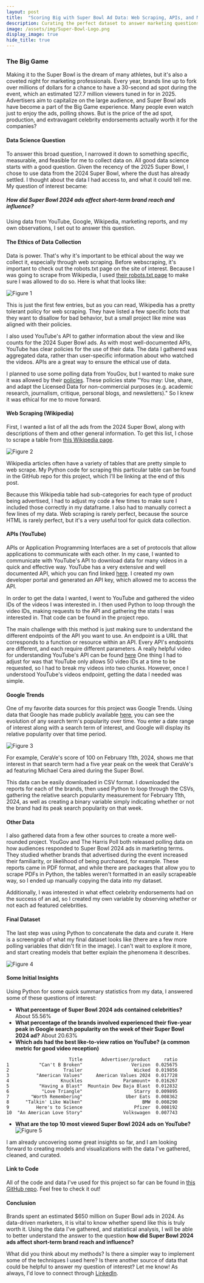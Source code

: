 ```yaml
---
layout: post
title:  "Scoring Big with Super Bowl Ad Data: Web Scraping, APIs, and More!"
description: Curating the perfect dataset to answer marketing questions doesn't have to be complicated. In this post, I'll let you in on the techniques I used to create my Super Bowl Ad dataset.
image: /assets/img/Super-Bowl-Logo.png
display_image: true
hide_title: true
---
```

### The Big Game

Making it to the Super Bowl is the dream of many athletes, but it's also a coveted night for marketing professionals. Every year, brands line up to fork over millions of dollars for a chance to have a 30-second ad spot during the event, which an estimated 127.7 million viewers tuned in for in 2025. Advertisers aim to capitalize on the large audience, and Super Bowl ads have become a part of the Big Game experience. Many people even watch just to enjoy the ads, polling shows. But is the price of the ad spot, production, and extravagant celebrity endorsements actually worth it for the companies?

#### Data Science Question

To answer this broad question, I narrowed it down to something specific, measurable, and feasible for me to collect data on. All good data science starts with a good question. Given the recency of the 2025 Super Bowl, I chose to use data from the 2024 Super Bowl, where the dust has already settled. I thought about the data I had access to, and what it could tell me. My question of interest became:

##### How did Super Bowl 2024 ads affect short-term brand reach and influence?

Using data from YouTube, Google, Wikipedia, marketing reports, and my own observations, I set out to answer this question.

#### The Ethics of Data Collection

Data is power. That's why it's important to be ethical about the way we collect it, especially through web scraping. Before webscraping, it's important to check out the robots.txt page on the site of interest. Because I was going to scrape from Wikipedia, I used [their robots.txt page](https://en.wikipedia.org/robots.txt) to make sure I was allowed to do so. Here is what that looks like:

![Figure 1](https://sofiadscribner.github.io/insights-unlocked-blog/assets/img/robots.png)

This is just the first few entries, but as you can read, Wikipedia has a pretty tolerant policy for web scraping. They have listed a few specific bots that they want to disallow for bad behavior, but a small project like mine was aligned with their policies.

I also used YouTube's API to gather information about the view and like counts for the 2024 Super Bowl ads. As with most well-documented APIs, YouTube has clear policies for the use of their data. The data I gathered was aggregated data, rather than user-specific information about who watched the videos. APIs are a great way to ensure the ethical use of data.

I planned to use some polling data from YouGov, but I wanted to make sure it was allowed by their [policies](https://business.yougov.com/public-data-license). These policies state "You may: Use, share, and adapt the Licensed Data for non-commercial purposes (e.g. academic research, journalism, critique, personal blogs, and newsletters)." So I knew it was ethical for me to move forward.

#### Web Scraping (Wikipedia)

First, I wanted a list of all the ads from the 2024 Super Bowl, along with descriptions of them and other general information. To get this list, I chose to scrape a table from [this Wikipedia page](https://en.wikipedia.org/wiki/List_of_Super_Bowl_commercials). 

![Figure 2](https://sofiadscribner.github.io/insights-unlocked-blog/assets/img/wikipedia.png)

Wikipedia articles often have a variety of tables that are pretty simple to web scrape. My Python code for scraping this particular table can be found in the GitHub repo for this project, which I'll be linking at the end of this post. 

Because this Wikipedia table had sub-categories for each type of product being advertised, I had to adjust my code a few times to make sure I included those correctly in my dataframe. I also had to manually correct a few lines of my data. Web scraping is rarely perfect, because the source HTML is rarely perfect, but it's a very useful tool for quick data collection.

#### APIs (YouTube)

APIs or Application Programming Interfaces are a set of protocols that allow applications to communicate with each other. In my case, I wanted to communicate with YouTube's API to download data for many videos in a quick and effective way. YouTube has a very extensive and well documented API, which you can find linked [here](https://developers.google.com/youtube/v3/docs/). I created my own developer portal and generated an API key, which allowed me to access the API.

In order to get the data I wanted, I went to YouTube and gathered the video IDs of the videos I was interested in. I then used Python to loop through the video IDs, making requests to the API and gathering the stats I was interested in. That code can be found in the project repo.

The main challenge with this method is just making sure to understand the different endpoints of the API you want to use. An endpoint is a URL that corresponds to a function or resource within an API. Every API's endpoints are different, and each require different parameters. A really helpful video for understanding YouTube's API can be found [here](https://youtu.be/D56_Cx36oGY?si=em14cpnwbhVNsQjj) One thing I had to adjust for was that YouTube only allows 50 video IDs at a time to be requested, so I had to break my videos into two chunks. However, once I understood YouTube's videos endpoint, getting the data I needed was simple.

#### Google Trends

One of my favorite data sources for this project was Google Trends. Using data that Google has made publicly available [here](https://trends.google.com/trends/), you can see the evolution of any search term's popularity over time. You enter a date range of interest along with a search term of interest, and Google will display its relative popularity over that time period.

![Figure 3](https://sofiadscribner.github.io/insights-unlocked-blog/assets/img/google.png)

For example, CeraVe's score of 100 on February 11th, 2024, shows me that interest in that search term had a five year peak on the week that CeraVe's ad featuring Michael Cera aired during the Super Bowl.

This data can be easily downloaded in CSV format. I downloaded the reports for each of the brands, then used Python to loop through the CSVs, gathering the relative search popularity measurement for February 11th, 2024, as well as creating a binary variable simply indicating whether or not the brand had its peak search popularity on that week.

#### Other Data

I also gathered data from a few other sources to create a more well-rounded project. YouGov and The Harris Poll both released polling data on how audiences responded to Super Bowl 2024 ads in marketing terms. They studied whether brands that advertised during the event increased their familiarity, or likelihood of being purchased, for example. These reports came in PDF format, and while there are packages that allow you to scrape PDFs in Python, the tables weren't formatted in an easily scrapeable way, so I ended up manually copying the data into my dataset. 
 
Additionally, I was interested in what effect celebrity endorsements had on the success of an ad, so I created my own variable by observing whether or not each ad featured celebrities.

#### Final Dataset

The last step was using Python to concatenate the data and curate it. Here is a screengrab of what my final dataset looks like (there are a few more polling variables that didn't fit in the image). I can't wait to explore it more, and start creating models that better explain the phenomena it describes.

![Figure 4](https://sofiadscribner.github.io/insights-unlocked-blog/assets/img/df.png)

#### Some Initial Insights

Using Python for some quick summary statistics from my data, I answered some of these questions of interest:

- **What percentage of Super Bowl 2024 ads contained celebrities?** About 55.56%
- **What percentage of the brands involved experienced their five-year peak in Google search popularity on the week of their Super Bowl 2024 ad?** About 20.63%
- **Which ads had the best like-to-view ratios on YouTube? (a common metric for good video reception)**
```
                       Title       Advertiser/product     ratio
1           "Can't B Broken"                  Verizon  0.025675
2                    Trailer                   Wicked  0.019856
3          "American Values"     American Values 2024  0.017728
4                   Knuckles               Paramount+  0.016267
5           "Having a Blast"  Mountain Dew Baja Blast  0.012832
6            "Love Triangle"                   Starry  0.009895
7        "Worth Remembering"                Uber Eats  0.008362
8      "Talkin' Like Walken"                      BMW  0.008290
9          Here's to Science                   Pfizer  0.008192
10  "An American Love Story"               Volkswagen  0.007743
```
- **What are the top 10 most viewed Super Bowl 2024 ads on YouTube?**
![Figure 5](https://sofiadscribner.github.io/insights-unlocked-blog/assets/img/youtube_top_ten.png)

I am already uncovering some great insights so far, and I am looking forward to creating models and visualizations with the data I've gathered, cleaned, and curated.

#### Link to Code

All of the code and data I've used for this project so far can be found in [this GitHub repo](https://github.com/sofiadscribner/Super_Bowl_Project). Feel free to check it out!

#### Conclusion

Brands spent an estimated $650 million on Super Bowl ads in 2024. As data-driven marketers, it is vital to know whether spend like this is truly worth it. Using the data I've gathered, and statistical analysis, I will be able to better understand the answer to the question **how did Super Bowl 2024 ads affect short-term brand reach and influence?**

What did you think about my methods? Is there a simpler way to implement some of the techniques I used here? Is there another source of data that could be helpful to answer my question of interest? Let me know! As always, I'd love to connect through [LinkedIn](https://www.linkedin.com/in/sofia-scribner/).